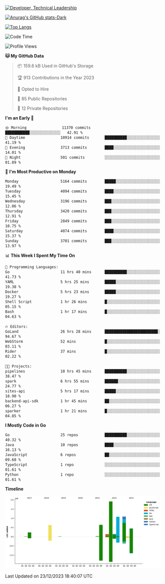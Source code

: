 <div>
  <a href="https://www.linkedin.com/in/arielpineiro/" target="_blank" rel="nofollow noopener noreferrer">
    <img src="https://img.shields.io/badge/-LinkedIn-%230077B5?style=for-the-badge&logo=linkedin&logoColor=white" alt="Developer, Technical Leadership" title="Ariel Piñeiro">
  </a>
</div>

[![Anurag's GitHub stats-Dark](https://github-readme-stats.vercel.app/api?username=arielsrv&show_icons=true&theme=dark#gh-dark-mode-only)](https://github.com/anuraghazra/github-readme-stats#gh-dark-mode-only)

[![Top Langs](https://github-readme-stats.vercel.app/api/top-langs/?username=arielsrv&layout=compact&langs_count=10&theme=dark#gh-dark-mode-only)](https://github.com/anuraghazra/github-readme-stats&theme=dark#gh-dark-mode-only)

<!--START_SECTION:waka-->
![Code Time](http://img.shields.io/badge/Code%20Time-381%20hrs%202%20mins-blue)

![Profile Views](http://img.shields.io/badge/Profile%20Views-0-blue)

**🐱 My GitHub Data** 

> 📦 159.6 kB Used in GitHub's Storage 
 > 
> 🏆 913 Contributions in the Year 2023
 > 
> 💼 Opted to Hire
 > 
> 📜 85 Public Repositories 
 > 
> 🔑 12 Private Repositories 
 > 
**I'm an Early 🐤** 

```text
🌞 Morning                11370 commits       ███████████░░░░░░░░░░░░░░   42.91 % 
🌆 Daytime                10914 commits       ██████████░░░░░░░░░░░░░░░   41.19 % 
🌃 Evening                3713 commits        ████░░░░░░░░░░░░░░░░░░░░░   14.01 % 
🌙 Night                  501 commits         ░░░░░░░░░░░░░░░░░░░░░░░░░   01.89 % 
```
📅 **I'm Most Productive on Monday** 

```text
Monday                   5164 commits        █████░░░░░░░░░░░░░░░░░░░░   19.49 % 
Tuesday                  4094 commits        ████░░░░░░░░░░░░░░░░░░░░░   15.45 % 
Wednesday                3196 commits        ███░░░░░░░░░░░░░░░░░░░░░░   12.06 % 
Thursday                 3420 commits        ███░░░░░░░░░░░░░░░░░░░░░░   12.91 % 
Friday                   2849 commits        ███░░░░░░░░░░░░░░░░░░░░░░   10.75 % 
Saturday                 4074 commits        ████░░░░░░░░░░░░░░░░░░░░░   15.37 % 
Sunday                   3701 commits        ███░░░░░░░░░░░░░░░░░░░░░░   13.97 % 
```


📊 **This Week I Spent My Time On** 

```text
💬 Programming Languages: 
Go                       11 hrs 40 mins      ██████████░░░░░░░░░░░░░░░   41.73 % 
YAML                     5 hrs 25 mins       █████░░░░░░░░░░░░░░░░░░░░   19.38 % 
Docker                   5 hrs 23 mins       █████░░░░░░░░░░░░░░░░░░░░   19.27 % 
Shell Script             1 hr 26 mins        █░░░░░░░░░░░░░░░░░░░░░░░░   05.15 % 
Bash                     1 hr 17 mins        █░░░░░░░░░░░░░░░░░░░░░░░░   04.63 % 

🔥 Editors: 
GoLand                   26 hrs 28 mins      ████████████████████████░   94.67 % 
WebStorm                 52 mins             █░░░░░░░░░░░░░░░░░░░░░░░░   03.11 % 
Rider                    37 mins             █░░░░░░░░░░░░░░░░░░░░░░░░   02.22 % 

🐱‍💻 Projects: 
pipelines                10 hrs 45 mins      ██████████░░░░░░░░░░░░░░░   38.47 % 
spark                    6 hrs 55 mins       ██████░░░░░░░░░░░░░░░░░░░   24.77 % 
sites-api                5 hrs 17 mins       █████░░░░░░░░░░░░░░░░░░░░   18.90 % 
backend-api-sdk          1 hr 45 mins        ██░░░░░░░░░░░░░░░░░░░░░░░   06.27 % 
sparker                  1 hr 21 mins        █░░░░░░░░░░░░░░░░░░░░░░░░   04.85 % 
```

**I Mostly Code in Go** 

```text
Go                       25 repos            ██████████░░░░░░░░░░░░░░░   40.32 % 
Java                     10 repos            ████░░░░░░░░░░░░░░░░░░░░░   16.13 % 
JavaScript               6 repos             ██░░░░░░░░░░░░░░░░░░░░░░░   09.68 % 
TypeScript               1 repo              ░░░░░░░░░░░░░░░░░░░░░░░░░   01.61 % 
Python                   1 repo              ░░░░░░░░░░░░░░░░░░░░░░░░░   01.61 % 
```



**Timeline**

![Lines of Code chart](https://raw.githubusercontent.com/arielsrv/arielsrv/main/assets/bar_graph.png)


 Last Updated on 23/12/2023 18:40:07 UTC
<!--END_SECTION:waka-->
